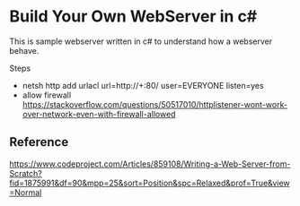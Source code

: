 # Build Your Own WebServer in c#

This is sample webserver written in c# to understand how a webserver behave.

Steps 
- netsh http add urlacl url=http://+:80/ user=EVERYONE listen=yes
- allow firewall https://stackoverflow.com/questions/50517010/httplistener-wont-work-over-network-even-with-firewall-allowed

## Reference
https://www.codeproject.com/Articles/859108/Writing-a-Web-Server-from-Scratch?fid=1875991&df=90&mpp=25&sort=Position&spc=Relaxed&prof=True&view=Normal

